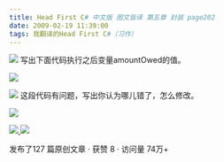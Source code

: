 ```yaml
---
title: Head First C# 中文版 图文皆译 第五章 封装 page202
date: 2009-02-19 11:39:00
tags: 我翻译的Head First C#（习作）
---
```

![](https://p-blog.csdn.net/images/p_blog_csdn_net/cuipengfei1/EntryImages/20090219/2009-02-19_11-16-55.jpg) 写出下面代码执行之后变量amountOwed的值。

![](https://p-blog.csdn.net/images/p_blog_csdn_net/cuipengfei1/EntryImages/20090219/2009-02-19_11-18-32.jpg)

![](https://p-blog.csdn.net/images/p_blog_csdn_net/cuipengfei1/EntryImages/20090219/2009-02-19_11-21-28.jpg) 这段代码有问题，写出你认为哪儿错了，怎么修改。

![](https://p-blog.csdn.net/images/p_blog_csdn_net/cuipengfei1/EntryImages/20090219/2009-02-19_11-22-23.jpg)



[ ![](https://profile.csdnimg.cn/5/2/5/3_cuipengfei1)
![](https://g.csdnimg.cn/static/user-reg-year/1x/11.png)
](https://blog.csdn.net/cuipengfei1)



发布了127 篇原创文章  ·  获赞 8  ·  访问量 74万+


